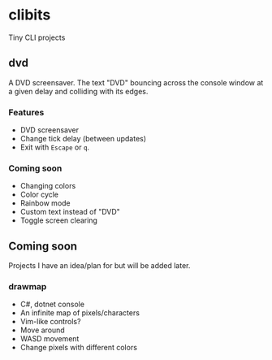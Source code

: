 # clibits
Tiny CLI projects

## dvd
A DVD screensaver. The text "DVD" bouncing across the console window at a given delay and colliding with its edges.
### Features
- DVD screensaver
- Change tick delay (between updates)
- Exit with `Escape` or `q`.
### Coming soon
- Changing colors
- Color cycle
- Rainbow mode
- Custom text instead of "DVD"
- Toggle screen clearing

## Coming soon
Projects I have an idea/plan for but will be added later.
### drawmap
- C#, dotnet console
- An infinite map of pixels/characters
- Vim-like controls?
- Move around
- WASD movement
- Change pixels with different colors
